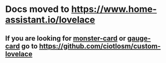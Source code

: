 # Docs moved to https://www.home-assistant.io/lovelace

## If you are looking for [monster-card](https://github.com/ciotlosm/custom-lovelace/tree/master/monster-card) or [gauge-card](https://github.com/ciotlosm/custom-lovelace/tree/master/gauge-card) go to https://github.com/ciotlosm/custom-lovelace